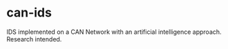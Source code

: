 # can-ids
IDS implemented on a CAN Network with an artificial intelligence approach. Research intended.
